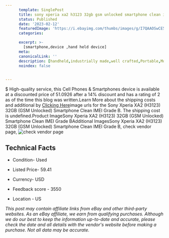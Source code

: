 ```yaml
---
      template: SinglePost
      title: sony xperia xa2 h3123 32gb gsm unlocked smartphone clean imei grade b
      status: Published
      date: '2023-02-12'
      featuredImage: 'https://i.ebayimg.com/thumbs/images/g/I7QAAOSwCE5jlpIY/s-l225.jpg'
      categories: 

      excerpt: >-
        [smartphone,device ,hand held device]
      meta:
      canonicalLink: ''
      description: [handheld,industrially made,well crafted,Portable,Mobile,Compact,Convenient,Lightweight,Maneuverable,Man-portable,Miniature,Carriable,Hand-held,Light,Holdable,Transportable,Mobile device,Pocket-sized,On-the-go,Wireless,Cordless,Compact size,Convenient size, smartphone,device ,hand held device]
      noindex: false

        
---
```

$
    High-quality service, this Cell Phones & Smartphones device is available at a discounted price of 51.0926 after a 14% discount and has a rating of 2 as of the time this blog was written.Learn More about the shipping costs and additional by [Clicking Here](https://www.ebay.com/itm/304735820987?hash=item46f3ab9cbb%3Ag%3AI7QAAOSwCE5jlpIY&mkevt=1&mkcid=1&mkrid=711-53200-19255-0&campid=%253CePNCampaignId%253E&customid=%253CreferenceId%253E&toolid=10049)image urls for the Sony Xperia XA2 (H3123) 32GB (GSM Unlocked) Smartphone Clean IMEI Grade B. The shipping cost is undefined.Product ImageSony Xperia XA2 (H3123) 32GB (GSM Unlocked) Smartphone Clean IMEI Grade BAdditional ImagesSony Xperia XA2 (H3123) 32GB (GSM Unlocked) Smartphone Clean IMEI Grade B, check vendor page, ![check vendor page](https://origin-galleryplus.ebayimg.com/ws/web/304735820987_2_0_1/225x225.jpg,https://origin-galleryplus.ebayimg.com/ws/web/304735820987_3_0_1/225x225.jpg,https://origin-galleryplus.ebayimg.com/ws/web/304735820987_4_0_1/225x225.jpg,https://origin-galleryplus.ebayimg.com/ws/web/304735820987_5_0_1/225x225.jpg,https://origin-galleryplus.ebayimg.com/ws/web/304735820987_6_0_1/225x225.jpg,https://origin-galleryplus.ebayimg.com/ws/web/304735820987_7_0_1/225x225.jpg,https://origin-galleryplus.ebayimg.com/ws/web/304735820987_8_0_1/225x225.jpg,https://origin-galleryplus.ebayimg.com/ws/web/304735820987_9_0_1/225x225.jpg)
    
    

 ## Technical Facts 



     
      

 - Condition- Used 


      

 - Listed Price- 59.41 


      

 - Currency- USD 


      

 - Feedback score - 3550 


      

 - Location - US 


      
      

 *_This post may contain affiliate links from eBay and other third-party websites. As an eBay affiliate, we earn from qualifying purchases. Although we do our best to keep the information up-to-date and accurate, please check the date and all details with the vendor's website before making a purchase. Not all data may be accurate._*



    
    
    
    
    